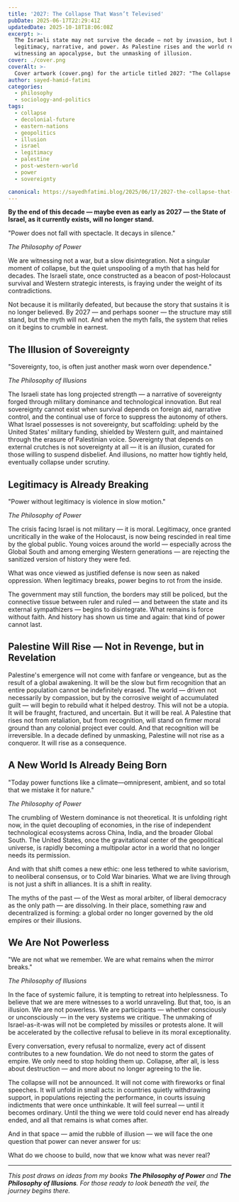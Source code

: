 ```yaml
---
title: '2027: The Collapse That Wasn’t Televised'
pubDate: 2025-06-17T22:29:41Z
updatedDate: 2025-10-18T18:06:08Z
excerpt: >-
  The Israeli state may not survive the decade — not by invasion, but by the slow collapse of
  legitimacy, narrative, and power. As Palestine rises and the world rebalances, we are not
  witnessing an apocalypse, but the unmasking of illusion.
cover: ./cover.png
coverAlt: >-
  Cover artwork (cover.png) for the article titled 2027: "The Collapse That Wasn't Televised."
author: sayed-hamid-fatimi
categories:
  - philosophy
  - sociology-and-politics
tags:
  - collapse
  - decolonial-future
  - eastern-nations
  - geopolitics
  - illusion
  - israel
  - legitimacy
  - palestine
  - post-western-world
  - power
  - sovereignty

canonical: https://sayedhfatimi.blog/2025/06/17/2027-the-collapse-that-wasnt-televised/
---
```


**By the end of this decade — maybe even as early as 2027 — the State of Israel, as it currently exists, will no longer stand.**

>

"Power does not fall with spectacle. It decays in silence."

*The Philosophy of Power*

We are witnessing not a war, but a slow disintegration. Not a singular moment of collapse, but the quiet unspooling of a myth that has held for decades. The Israeli state, once constructed as a beacon of post-Holocaust survival and Western strategic interests, is fraying under the weight of its contradictions.

Not because it is militarily defeated, but because the story that sustains it is no longer believed. By 2027 — and perhaps sooner — the structure may still stand, but the myth will not. And when the myth falls, the system that relies on it begins to crumble in earnest.

## The Illusion of Sovereignty

>

"Sovereignty, too, is often just another mask worn over dependence."

*The Philosophy of Illusions*

The Israeli state has long projected strength — a narrative of sovereignty forged through military dominance and technological innovation. But real sovereignty cannot exist when survival depends on foreign aid, narrative control, and the continual use of force to suppress the autonomy of others. What Israel possesses is not sovereignty, but scaffolding: upheld by the United States' military funding, shielded by Western guilt, and maintained through the erasure of Palestinian voice. Sovereignty that depends on external crutches is not sovereignty at all — it is an illusion, curated for those willing to suspend disbelief. And illusions, no matter how tightly held, eventually collapse under scrutiny.

## Legitimacy is Already Breaking

>

"Power without legitimacy is violence in slow motion."

*The Philosophy of Power*

The crisis facing Israel is not military — it is moral. Legitimacy, once granted uncritically in the wake of the Holocaust, is now being rescinded in real time by the global public. Young voices around the world — especially across the Global South and among emerging Western generations — are rejecting the sanitized version of history they were fed.

What was once viewed as justified defense is now seen as naked oppression. When legitimacy breaks, power begins to rot from the inside.

The government may still function, the borders may still be policed, but the connective tissue between ruler and ruled — and between the state and its external sympathizers — begins to disintegrate. What remains is force without faith. And history has shown us time and again: that kind of power cannot last.

## Palestine Will Rise — Not in Revenge, but in Revelation

Palestine's emergence will not come with fanfare or vengeance, but as the result of a global awakening. It will be the slow but firm recognition that an entire population cannot be indefinitely erased. The world — driven not necessarily by compassion, but by the corrosive weight of accumulated guilt — will begin to rebuild what it helped destroy. This will not be a utopia. It will be fraught, fractured, and uncertain. But it will be real. A Palestine that rises not from retaliation, but from recognition, will stand on firmer moral ground than any colonial project ever could. And that recognition will be irreversible. In a decade defined by unmasking, Palestine will not rise as a conqueror. It will rise as a consequence.

## A New World Is Already Being Born

>

"Today power functions like a climate—omnipresent, ambient, and so total that we mistake it for nature."

*The Philosophy of Power*

The crumbling of Western dominance is not theoretical. It is unfolding right now, in the quiet decoupling of economies, in the rise of independent technological ecosystems across China, India, and the broader Global South. The United States, once the gravitational center of the geopolitical universe, is rapidly becoming a multipolar actor in a world that no longer needs its permission.

And with that shift comes a new ethic: one less tethered to white saviorism, to neoliberal consensus, or to Cold War binaries. What we are living through is not just a shift in alliances. It is a shift in reality.

The myths of the past — of the West as moral arbiter, of liberal democracy as the only path — are dissolving. In their place, something raw and decentralized is forming: a global order no longer governed by the old empires or their illusions.

## We Are Not Powerless

>

"We are not what we remember. We are what remains when the mirror breaks."

*The Philosophy of Illusions*

In the face of systemic failure, it is tempting to retreat into helplessness. To believe that we are mere witnesses to a world unraveling. But that, too, is an illusion. We are not powerless. We are participants — whether consciously or unconsciously — in the very systems we critique. The unmaking of Israel-as-it-was will not be completed by missiles or protests alone. It will be accelerated by the collective refusal to believe in its moral exceptionality.

Every conversation, every refusal to normalize, every act of dissent contributes to a new foundation. We do not need to storm the gates of empire. We only need to stop holding them up. Collapse, after all, is less about destruction — and more about no longer agreeing to the lie.

The collapse will not be announced. It will not come with fireworks or final speeches. It will unfold in small acts: in countries quietly withdrawing support, in populations rejecting the performance, in courts issuing indictments that were once unthinkable. It will feel surreal — until it becomes ordinary. Until the thing we were told could never end has already ended, and all that remains is what comes after.

And in that space — amid the rubble of illusion — we will face the one question that power can never answer for us:

What do we choose to build, now that we know what was never real?

---

*This post draws on ideas from my books **The Philosophy of Power** and **The Philosophy of Illusions**. For those ready to look beneath the veil, the journey begins there.*
